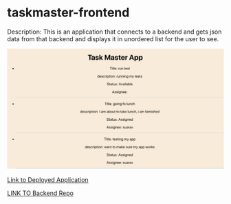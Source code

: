 # taskmaster-frontend
Description: This is an application that connects to a backend and gets json data from that backend and displays it in unordered list for the user to see.

![alt_text](https://github.com/wosunkwo/taskmaster-frontend/blob/master/taskmaster/assests/Screen%20Shot%202019-07-08%20at%2011.07.09%20AM.png)

[Link to Deployed Application](http://taskmaster-app.s3-website-us-west-2.amazonaws.com)

[LINK TO Backend Repo](https://github.com/wosunkwo/taskmaster)
